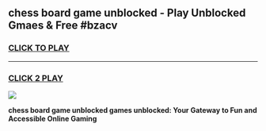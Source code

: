 
## chess board game unblocked - Play Unblocked Gmaes & Free #bzacv
<h3>
<a href="https://news.freeplayer.one?title=chess_board_game_unblocked&ref=03M">CLICK TO PLAY</a></h3>
<hr>

<h3>
<a href="https://news.freeplayer.one?title=chess_board_game_unblocked&ref=03M">CLICK 2 PLAY</a>
  
</h3>

<a href="https://news.freeplayer.one?title=chess_board_game_unblocked&ref=03M"><img src="https://clearcache.store/games.png"></a>


**chess board game unblocked games unblocked: Your Gateway to Fun and Accessible Online Gaming**
